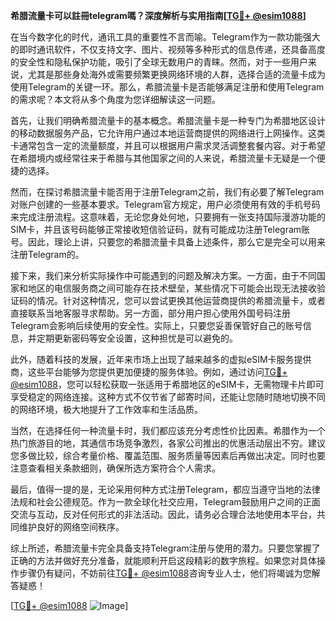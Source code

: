 **希腊流量卡可以註冊telegram嗎？深度解析与实用指南[[TG💪+ @esim1088](https://t.me/s/esim1088)]**

在当今数字化的时代，通讯工具的重要性不言而喻。Telegram作为一款功能强大的即时通讯软件，不仅支持文字、图片、视频等多种形式的信息传递，还具备高度的安全性和隐私保护功能，吸引了全球无数用户的青睐。然而，对于一些用户来说，尤其是那些身处海外或需要频繁更换网络环境的人群，选择合适的流量卡成为使用Telegram的关键一环。那么，希腊流量卡是否能够满足注册和使用Telegram的需求呢？本文将从多个角度为您详细解读这一问题。

首先，让我们明确希腊流量卡的基本概念。希腊流量卡是一种专门为希腊地区设计的移动数据服务产品，它允许用户通过本地运营商提供的网络进行上网操作。这类卡通常包含一定的流量额度，并且可以根据用户需求灵活调整套餐内容。对于希望在希腊境内或经常往来于希腊与其他国家之间的人来说，希腊流量卡无疑是一个便捷的选择。

然而，在探讨希腊流量卡能否用于注册Telegram之前，我们有必要了解Telegram对账户创建的一些基本要求。Telegram官方规定，用户必须使用有效的手机号码来完成注册流程。这意味着，无论您身处何地，只要拥有一张支持国际漫游功能的SIM卡，并且该号码能够正常接收短信验证码，就有可能成功注册Telegram账号。因此，理论上讲，只要您的希腊流量卡具备上述条件，那么它是完全可以用来注册Telegram的。

接下来，我们来分析实际操作中可能遇到的问题及解决方案。一方面，由于不同国家和地区的电信服务商之间可能存在技术壁垒，某些情况下可能会出现无法接收验证码的情况。针对这种情况，您可以尝试更换其他运营商提供的希腊流量卡，或者直接联系当地客服寻求帮助。另一方面，部分用户担心使用外国号码注册Telegram会影响后续使用的安全性。实际上，只要您妥善保管好自己的账号信息，并定期更新密码等安全设置，这种担忧是可以避免的。

此外，随着科技的发展，近年来市场上出现了越来越多的虚拟eSIM卡服务提供商，这些平台能够为您提供更加便捷的服务体验。例如，通过访问[TG💪+ @esim1088](https://t.me/s/esim1088)，您可以轻松获取一张适用于希腊地区的eSIM卡，无需物理卡片即可享受稳定的网络连接。这种方式不仅节省了邮寄时间，还能让您随时随地切换不同的网络环境，极大地提升了工作效率和生活品质。

当然，在选择任何一种流量卡时，我们都应该充分考虑性价比因素。希腊作为一个热门旅游目的地，其通信市场竞争激烈，各家公司推出的优惠活动层出不穷。建议您多做比较，综合考量价格、覆盖范围、服务质量等因素后再做出决定。同时也要注意查看相关条款细则，确保所选方案符合个人需求。

最后，值得一提的是，无论采用何种方式注册Telegram，都应当遵守当地的法律法规和社会公德规范。作为一款全球化社交应用，Telegram鼓励用户之间的正面交流与互动，反对任何形式的非法活动。因此，请务必合理合法地使用本平台，共同维护良好的网络空间秩序。

综上所述，希腊流量卡完全具备支持Telegram注册与使用的潜力。只要您掌握了正确的方法并做好充分准备，就能顺利开启这段精彩的数字旅程。如果您对具体操作步骤仍有疑问，不妨前往[TG💪+ @esim1088](https://t.me/s/esim1088)咨询专业人士，他们将竭诚为您解答疑惑！

[[TG💪+ @esim1088](https://t.me/s/esim1088) ![Image](https://i.postimg.cc/4NQfJmqS/Snipaste-2025-05-13-00-14-12.png)]